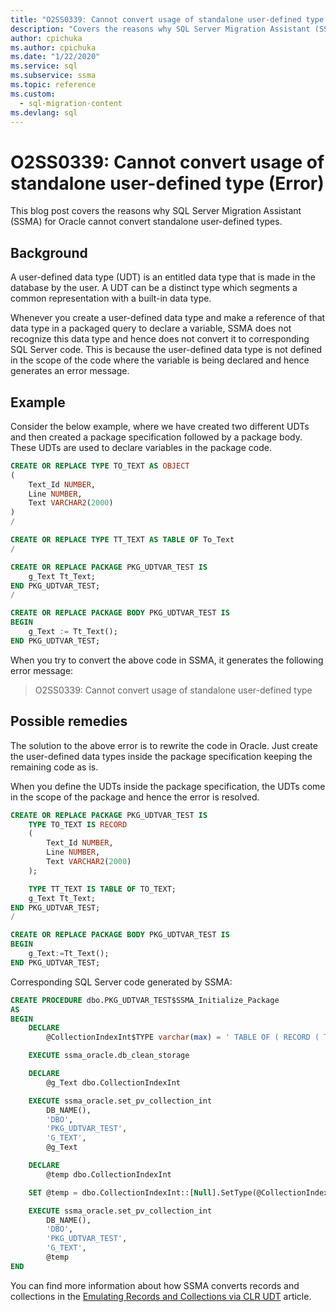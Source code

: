 ```yaml
---
title: "O2SS0339: Cannot convert usage of standalone user-defined type (Error)"
description: "Covers the reasons why SQL Server Migration Assistant (SSMA) for Oracle cannot convert standalone user-defined types."
author: cpichuka
ms.author: cpichuka
ms.date: "1/22/2020"
ms.service: sql
ms.subservice: ssma
ms.topic: reference
ms.custom:
  - sql-migration-content
ms.devlang: sql
---
```


# O2SS0339: Cannot convert usage of standalone user-defined type (Error)

This blog post covers the reasons why SQL Server Migration Assistant (SSMA) for Oracle cannot convert standalone user-defined types.

## Background

A user-defined data type (UDT) is an entitled data type that is made in the database by the user. A UDT can be a distinct type which segments a common representation with a built-in data type.

Whenever you create a user-defined data type and make a reference of that data type in a packaged query to declare a variable, SSMA does not recognize this data type and hence does not convert it to corresponding SQL Server code. This is because the user-defined data type is not defined in the scope of the code where the variable is being declared and hence generates an error message.

## Example

Consider the below example, where we have created two different UDTs and then created a package specification followed by a package body. These UDTs are used to declare variables in the package code.

```sql
CREATE OR REPLACE TYPE TO_TEXT AS OBJECT
(
    Text_Id NUMBER,
    Line NUMBER,
    Text VARCHAR2(2000)
)
/

CREATE OR REPLACE TYPE TT_TEXT AS TABLE OF To_Text
/

CREATE OR REPLACE PACKAGE PKG_UDTVAR_TEST IS
    g_Text Tt_Text;
END PKG_UDTVAR_TEST;
/

CREATE OR REPLACE PACKAGE BODY PKG_UDTVAR_TEST IS
BEGIN
    g_Text := Tt_Text();
END PKG_UDTVAR_TEST;
```

When you try to convert the above code in SSMA, it generates the following error message:

> O2SS0339: Cannot convert usage of standalone user-defined type

## Possible remedies

The solution to the above error is to rewrite the code in Oracle. Just create the user-defined data types inside the package specification keeping the remaining code as is.

When you define the UDTs inside the package specification, the UDTs come in the scope of the package and hence the error is resolved.

```sql
CREATE OR REPLACE PACKAGE PKG_UDTVAR_TEST IS
    TYPE TO_TEXT IS RECORD
    (
        Text_Id NUMBER,
        Line NUMBER,
        Text VARCHAR2(2000)
    );

    TYPE TT_TEXT IS TABLE OF TO_TEXT;
    g_Text Tt_Text;
END PKG_UDTVAR_TEST;
/

CREATE OR REPLACE PACKAGE BODY PKG_UDTVAR_TEST IS
BEGIN
    g_Text:=Tt_Text();
END PKG_UDTVAR_TEST;
```

Corresponding SQL Server code generated by SSMA:

```sql
CREATE PROCEDURE dbo.PKG_UDTVAR_TEST$SSMA_Initialize_Package
AS
BEGIN
    DECLARE
        @CollectionIndexInt$TYPE varchar(max) = ' TABLE OF ( RECORD ( TEXT_ID DOUBLE , LINE DOUBLE , TEXT STRING ) )'

    EXECUTE ssma_oracle.db_clean_storage

    DECLARE
        @g_Text dbo.CollectionIndexInt

    EXECUTE ssma_oracle.set_pv_collection_int
        DB_NAME(),
        'DBO',
        'PKG_UDTVAR_TEST',
        'G_TEXT',
        @g_Text

    DECLARE
        @temp dbo.CollectionIndexInt

    SET @temp = dbo.CollectionIndexInt::[Null].SetType(@CollectionIndexInt$TYPE)

    EXECUTE ssma_oracle.set_pv_collection_int
        DB_NAME(),
        'DBO',
        'PKG_UDTVAR_TEST',
        'G_TEXT',
        @temp
END
```

You can find more information about how SSMA converts records and collections in the [Emulating Records and Collections via CLR UDT](../emulate-records-collections-via-clr.md) article.
